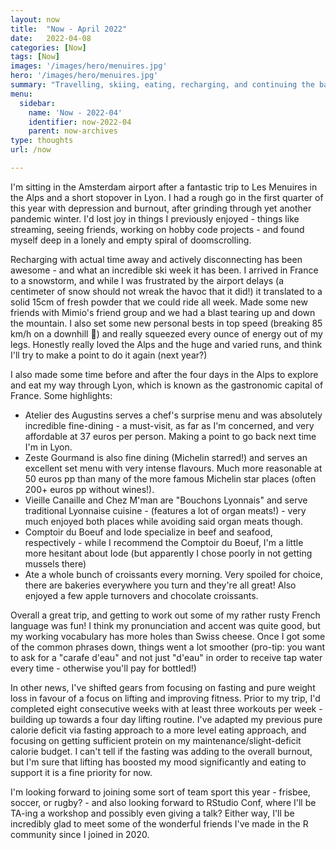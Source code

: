 ```yaml
---
layout: now
title:  "Now - April 2022"
date:   2022-04-08
categories: [Now]
tags: [Now]
images: '/images/hero/menuires.jpg'
hero: '/images/hero/menuires.jpg'
summary: "Travelling, skiing, eating, recharging, and continuing the battles against depression and burnout."
menu:
  sidebar:
    name: 'Now - 2022-04'
    identifier: now-2022-04
    parent: now-archives
type: thoughts
url: /now

---
```


I'm sitting in the Amsterdam airport after a fantastic trip to Les Menuires in the Alps and a short stopover in Lyon. I had a rough go in the first quarter of this year with depression and burnout, after grinding through yet another pandemic winter. I'd lost joy in things I previously enjoyed - things like streaming, seeing friends, working on hobby code projects - and found myself deep in a lonely and empty spiral of doomscrolling.

Recharging with actual time away and actively disconnecting has been awesome - and what an incredible ski week it has been. I arrived in France to a snowstorm, and while I was frustrated by the airport delays (a centimeter of snow should not wreak the havoc that it did!) it translated to a solid 15cm of fresh powder that we could ride all week. Made some new friends with Mimio's friend group and we had a blast tearing up and down the mountain. I also set some new personal bests in top speed (breaking 85 km/h on a downhill 💨) and really squeezed every ounce of energy out of my legs. Honestly really loved the Alps and the huge and varied runs, and think I'll try to make a point to do it again (next year?)

I also made some time before and after the four days in the Alps to explore and eat my way through Lyon, which is known as the gastronomic capital of France. Some highlights: 

- Atelier des Augustins serves a chef's surprise menu and was absolutely incredible fine-dining - a must-visit, as far as I'm concerned, and very affordable at 37 euros per person. Making a point to go back next time I'm in Lyon. 
- Zeste Gourmand is also fine dining (Michelin starred!) and serves an excellent set menu with very intense flavours. Much more reasonable at 50 euros pp than many of the more famous Michelin star places (often 200+ euros pp without wines!).
- Vieille Canaille and Chez M'man are "Bouchons Lyonnais" and serve traditional Lyonnaise cuisine - (features a lot of organ meats!) - very much enjoyed both places while avoiding said organ meats though. 
- Comptoir du Boeuf and Iode specialize in beef and seafood, respectively - while I recommend the Comptoir du Boeuf, I'm a little more hesitant about Iode (but apparently I chose poorly in not getting mussels there)
- Ate a whole bunch of croissants every morning. Very spoiled for choice, there are bakeries everywhere you turn and they're all great! Also enjoyed a few apple turnovers and chocolate croissants. 

Overall a great trip, and getting to work out some of my rather rusty French language was fun! I think my pronunciation and accent was quite good, but my working vocabulary has more holes than Swiss cheese. Once I got some of the common phrases down, things went a lot smoother (pro-tip: you want to ask for a "carafe d'eau" and not just "d'eau" in order to receive tap water every time - otherwise you'll pay for bottled!)

In other news, I've shifted gears from focusing on fasting and pure weight loss in favour of a focus on lifting and improving fitness. Prior to my trip, I'd completed eight consecutive weeks with at least three workouts per week - building up towards a four day lifting routine. I've adapted my previous pure calorie deficit via fasting approach to a more level eating approach, and focusing on getting sufficient protein on my maintenance/slight-deficit calorie budget. I can't tell if the fasting was adding to the overall burnout, but I'm sure that lifting has boosted my mood significantly and eating to support it is a fine priority for now. 

I'm looking forward to joining some sort of team sport this year - frisbee, soccer, or rugby? - and also looking forward to RStudio Conf, where I'll be TA-ing a workshop and possibly even giving a talk? Either way, I'll be incredibly glad to meet some of the wonderful friends I've made in the R community since I joined in 2020. 